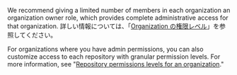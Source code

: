 We recommend giving a limited number of members in each organization an organization owner role, which provides complete administrative access for that organization. 詳しい情報については、「[Organization の権限レベル](/organizations/managing-peoples-access-to-your-organization-with-roles/permission-levels-for-an-organization)」を参照してください。

For organizations where you have admin permissions, you can also customize access to each repository with granular permission levels. For more information, see "[Repository permissions levels for an organization](/organizations/managing-access-to-your-organizations-repositories/repository-permission-levels-for-an-organization)."
